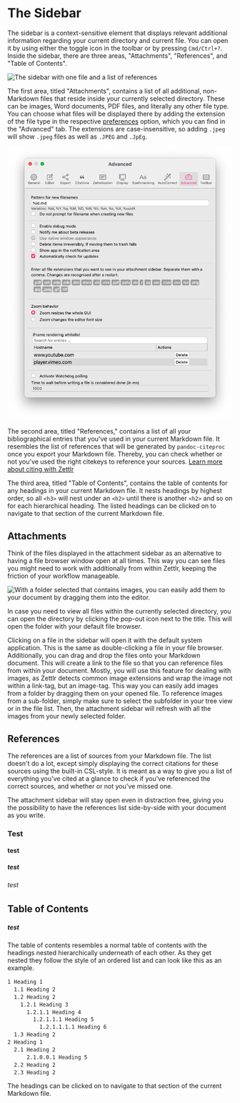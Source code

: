 # The Sidebar

The sidebar is a context-sensitive element that displays relevant additional information regarding your current directory and current file. You can open it by using either the toggle icon in the toolbar or by pressing `Cmd/Ctrl+?`. Inside the sidebar, there are three areas, "Attachments", "References", and "Table of Contents".

![The sidebar with one file and a list of references](../img/attachment_sidebar.png)

The first area, titled "Attachments", contains a list of all additional, non-Markdown files that reside inside your currently selected directory. These can be images, Word documents, PDF files, and literally any other file type. You can choose what files will be displayed there by adding the extension of the file type in the respective [preferences](../reference/settings.md) option, which you can find in the "Advanced" tab. The extensions are case-insensitive, so adding `.jpeg` will show `.jpeg` files as well as `.JPEG` and `.JpEg`.

![In the advanced settings, you can choose all extensions that you would like to see in the sidebar.](../img/settings_advanced.png)

The second area, titled "References," contains a list of all your bibliographical entries that you've used in your current Markdown file. It resembles the list of references that will be generated by `pandoc-citeproc` once you export your Markdown file. Thereby, you can check whether or not you've used the right citekeys to reference your sources. [Learn more about citing with Zettlr](../academic/citations.md)

The third area, titled "Table of Contents", contains the table of contents for any headings in your current Markdown file. It nests headings by highest order, so all `<h3>` will nest under an `<h2>` until there is another `<h2>` and so on for each hierarchical heading. The listed headings can be clicked on to navigate to that section of the current Markdown file.

## Attachments

Think of the files displayed in the attachment sidebar as an alternative to having a file browser window open at all times. This way you can see files you might need to work with additionally from within Zettlr, keeping the friction of your workflow manageable.

![With a folder selected that contains images, you can easily add them to your document by dragging them into the editor.](../img/attachment_sidebar_images.png)

In case you need to view all files within the currently selected directory, you can open the directory by clicking the pop-out icon next to the title. This will open the folder with your default file browser.

Clicking on a file in the sidebar will open it with the default system application. This is the same as double-clicking a file in your file browser. Additionally, you can drag and drop the files onto your Markdown document. This will create a link to the file so that you can reference files from within your document. Mostly, you will use this feature for dealing with images, as Zettlr detects common image extensions and wrap the image not within a link-tag, but an image-tag. This way you can easily add images from a folder by dragging them on your opened file. To reference images from a sub-folder, simply make sure to select the subfolder in your tree view or in the file list. Then, the attachment sidebar will refresh with all the images from your newly selected folder.

## References

The references are a list of sources from your Markdown file. The list doesn't do a lot, except simply displaying the correct citations for these sources using the built-in CSL-style. It is meant as a way to give you a list of everything you've cited at a glance to check if you've referenced the correct sources, and whether or not you've missed one.

The attachment sidebar will stay open even in distraction free, giving you the possibility to have the references list side-by-side with your document as you write. 

### Test
#### test
##### test
###### test

## Table of Contents
##### test

The table of contents resembles a normal table of contents with the headings nested hierarchically underneath of each other. As they get nested they follow the style of an ordered list and can look like this as an example.
```markdown
1 Heading 1
  1.1 Heading 2
  1.2 Heading 2
    1.2.1 Heading 3
      1.2.1.1 Heading 4
        1.2.1.1.1 Heading 5
          1.2.1.1.1.1 Heading 6
  1.3 Heading 2
2 Heading 1
  2.1 Heading 2
      2.1.0.0.1 Heading 5
  2.2 Heading 2
  2.3 Heading 2
```
The headings can be clicked on to navigate to that section of the current Markdown file.